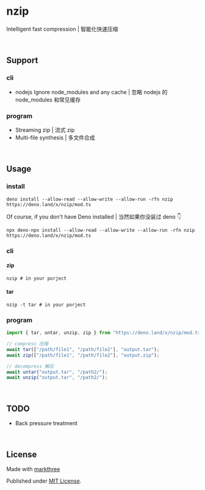 # nzip

Intelligent fast compression | 智能化快速压缩

<br />

## Support

### cli

- nodejs Ignore node_modules and any cache | 忽略 nodejs 的 node_modules
  和常见缓存

### program

- Streaming zip | 流式 zip
- Multi-file synthesis | 多文件合成

<br />

## Usage

### install

```shell
deno install --allow-read --allow-write --allow-run -rfn nzip https://deno.land/x/nzip/mod.ts
```

Of course, if you don't have Deno installed | 当然如果你没装过 deno 👇

```shell
npx deno-npx install --allow-read --allow-write --allow-run -rfn nzip https://deno.land/x/nzip/mod.ts
```

### cli

#### zip

```shell
nzip # in your porject
```

#### tar

```shell
nzip -t tar # in your porject
```

### program

```ts
import { tar, untar, unzip, zip } from "https://deno.land/x/nzip/mod.ts";

// compress 压缩
await tar(["/path/file1", "/path/file2"], "output.tar");
await zip(["/path/file1", "/path/file2"], "output.zip");

// decompress 解压
await untar("output.tar", "/path2/");
await unzip("output.tar", "/path2/");
```

<br />

## TODO

- Back pressure treatment

<br />

## License

Made with [markthree](https://github.com/markthree)

Published under [MIT License](./LICENSE).
